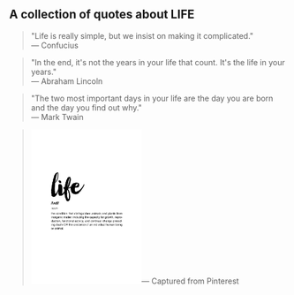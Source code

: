 ## __A collection of quotes about LIFE__

> "Life is really simple, but we insist on making it complicated."<br/>—​ Confucius

> "In the end, it's not the years in your life that count. It's the life in your years."<br/>—​ Abraham Lincoln

> "The two most important days in your life are the day you are born and the day you find out why."<br/>—​ Mark Twain

> <p><img src="pic/life.jpg" length=200 width=200 align=left/>—​ Captured from Pinterest</p>
